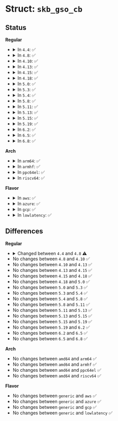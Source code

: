 # Struct: <code>skb_gso_cb</code>

## Status
<b>Regular</b>
<ul>
<li>
<details>
<summary>In <code>4.4</code>: ✅</summary>

```c
struct skb_gso_cb {
    int mac_offset;
    int encap_level;
    __u16 csum_start;
};
```
</details>
</li>
<li>
<details>
<summary>In <code>4.8</code>: ✅</summary>

```c
struct skb_gso_cb {
    int mac_offset;
    int data_offset;
    int encap_level;
    __wsum csum;
    __u16 csum_start;
};
```
</details>
</li>
<li>
<details>
<summary>In <code>4.10</code>: ✅</summary>

```c
struct skb_gso_cb {
    int mac_offset;
    int data_offset;
    int encap_level;
    __wsum csum;
    __u16 csum_start;
};
```
</details>
</li>
<li>
<details>
<summary>In <code>4.13</code>: ✅</summary>

```c
struct skb_gso_cb {
    int mac_offset;
    int data_offset;
    int encap_level;
    __wsum csum;
    __u16 csum_start;
};
```
</details>
</li>
<li>
<details>
<summary>In <code>4.15</code>: ✅</summary>

```c
struct skb_gso_cb {
    int mac_offset;
    int data_offset;
    int encap_level;
    __wsum csum;
    __u16 csum_start;
};
```
</details>
</li>
<li>
<details>
<summary>In <code>4.18</code>: ✅</summary>

```c
struct skb_gso_cb {
    int mac_offset;
    int data_offset;
    int encap_level;
    __wsum csum;
    __u16 csum_start;
};
```
</details>
</li>
<li>
<details>
<summary>In <code>5.0</code>: ✅</summary>

```c
struct skb_gso_cb {
    int mac_offset;
    int data_offset;
    int encap_level;
    __wsum csum;
    __u16 csum_start;
};
```
</details>
</li>
<li>
<details>
<summary>In <code>5.3</code>: ✅</summary>

```c
struct skb_gso_cb {
    int mac_offset;
    int data_offset;
    int encap_level;
    __wsum csum;
    __u16 csum_start;
};
```
</details>
</li>
<li>
<details>
<summary>In <code>5.4</code>: ✅</summary>

```c
struct skb_gso_cb {
    int mac_offset;
    int data_offset;
    int encap_level;
    __wsum csum;
    __u16 csum_start;
};
```
</details>
</li>
<li>
<details>
<summary>In <code>5.8</code>: ✅</summary>

```c
struct skb_gso_cb {
    int mac_offset;
    int data_offset;
    int encap_level;
    __wsum csum;
    __u16 csum_start;
};
```
</details>
</li>
<li>
<details>
<summary>In <code>5.11</code>: ✅</summary>

```c
struct skb_gso_cb {
    int mac_offset;
    int data_offset;
    int encap_level;
    __wsum csum;
    __u16 csum_start;
};
```
</details>
</li>
<li>
<details>
<summary>In <code>5.13</code>: ✅</summary>

```c
struct skb_gso_cb {
    int mac_offset;
    int data_offset;
    int encap_level;
    __wsum csum;
    __u16 csum_start;
};
```
</details>
</li>
<li>
<details>
<summary>In <code>5.15</code>: ✅</summary>

```c
struct skb_gso_cb {
    int mac_offset;
    int data_offset;
    int encap_level;
    __wsum csum;
    __u16 csum_start;
};
```
</details>
</li>
<li>
<details>
<summary>In <code>5.19</code>: ✅</summary>

```c
struct skb_gso_cb {
    int mac_offset;
    int data_offset;
    int encap_level;
    __wsum csum;
    __u16 csum_start;
};
```
</details>
</li>
<li>
<details>
<summary>In <code>6.2</code>: ✅</summary>

```c
struct skb_gso_cb {
    int mac_offset;
    int data_offset;
    int encap_level;
    __wsum csum;
    __u16 csum_start;
};
```
</details>
</li>
<li>
<details>
<summary>In <code>6.5</code>: ✅</summary>

```c
struct skb_gso_cb {
    int mac_offset;
    int data_offset;
    int encap_level;
    __wsum csum;
    __u16 csum_start;
};
```
</details>
</li>
<li>
<details>
<summary>In <code>6.8</code>: ✅</summary>

```c
struct skb_gso_cb {
    int mac_offset;
    int data_offset;
    int encap_level;
    __wsum csum;
    __u16 csum_start;
};
```
</details>
</li>
</ul>
<b>Arch</b>
<ul>
<li>
<details>
<summary>In <code>arm64</code>: ✅</summary>

```c
struct skb_gso_cb {
    int mac_offset;
    int data_offset;
    int encap_level;
    __wsum csum;
    __u16 csum_start;
};
```
</details>
</li>
<li>
<details>
<summary>In <code>armhf</code>: ✅</summary>

```c
struct skb_gso_cb {
    int mac_offset;
    int data_offset;
    int encap_level;
    __wsum csum;
    __u16 csum_start;
};
```
</details>
</li>
<li>
<details>
<summary>In <code>ppc64el</code>: ✅</summary>

```c
struct skb_gso_cb {
    int mac_offset;
    int data_offset;
    int encap_level;
    __wsum csum;
    __u16 csum_start;
};
```
</details>
</li>
<li>
<details>
<summary>In <code>riscv64</code>: ✅</summary>

```c
struct skb_gso_cb {
    int mac_offset;
    int data_offset;
    int encap_level;
    __wsum csum;
    __u16 csum_start;
};
```
</details>
</li>
</ul>
<b>Flavor</b>
<ul>
<li>
<details>
<summary>In <code>aws</code>: ✅</summary>

```c
struct skb_gso_cb {
    int mac_offset;
    int data_offset;
    int encap_level;
    __wsum csum;
    __u16 csum_start;
};
```
</details>
</li>
<li>
<details>
<summary>In <code>azure</code>: ✅</summary>

```c
struct skb_gso_cb {
    int mac_offset;
    int data_offset;
    int encap_level;
    __wsum csum;
    __u16 csum_start;
};
```
</details>
</li>
<li>
<details>
<summary>In <code>gcp</code>: ✅</summary>

```c
struct skb_gso_cb {
    int mac_offset;
    int data_offset;
    int encap_level;
    __wsum csum;
    __u16 csum_start;
};
```
</details>
</li>
<li>
<details>
<summary>In <code>lowlatency</code>: ✅</summary>

```c
struct skb_gso_cb {
    int mac_offset;
    int data_offset;
    int encap_level;
    __wsum csum;
    __u16 csum_start;
};
```
</details>
</li>
</ul>

## Differences
<b>Regular</b>
<ul>
<li>
<details>
<summary>Changed between <code>4.4</code> and <code>4.8</code> ⚠️</summary>
<ul>
<li>
<b>Field added. </b>
<code>int data_offset</code>
</li>
<li>
<b>Field added. </b>
<code>__wsum csum</code>
</li>
</ul>
</details>
</li>
<li>
No changes between <code>4.8</code> and <code>4.10</code> ✅
</li>
<li>
No changes between <code>4.10</code> and <code>4.13</code> ✅
</li>
<li>
No changes between <code>4.13</code> and <code>4.15</code> ✅
</li>
<li>
No changes between <code>4.15</code> and <code>4.18</code> ✅
</li>
<li>
No changes between <code>4.18</code> and <code>5.0</code> ✅
</li>
<li>
No changes between <code>5.0</code> and <code>5.3</code> ✅
</li>
<li>
No changes between <code>5.3</code> and <code>5.4</code> ✅
</li>
<li>
No changes between <code>5.4</code> and <code>5.8</code> ✅
</li>
<li>
No changes between <code>5.8</code> and <code>5.11</code> ✅
</li>
<li>
No changes between <code>5.11</code> and <code>5.13</code> ✅
</li>
<li>
No changes between <code>5.13</code> and <code>5.15</code> ✅
</li>
<li>
No changes between <code>5.15</code> and <code>5.19</code> ✅
</li>
<li>
No changes between <code>5.19</code> and <code>6.2</code> ✅
</li>
<li>
No changes between <code>6.2</code> and <code>6.5</code> ✅
</li>
<li>
No changes between <code>6.5</code> and <code>6.8</code> ✅
</li>
</ul>
<b>Arch</b>
<ul>
<li>
No changes between <code>amd64</code> and <code>arm64</code> ✅
</li>
<li>
No changes between <code>amd64</code> and <code>armhf</code> ✅
</li>
<li>
No changes between <code>amd64</code> and <code>ppc64el</code> ✅
</li>
<li>
No changes between <code>amd64</code> and <code>riscv64</code> ✅
</li>
</ul>
<b>Flavor</b>
<ul>
<li>
No changes between <code>generic</code> and <code>aws</code> ✅
</li>
<li>
No changes between <code>generic</code> and <code>azure</code> ✅
</li>
<li>
No changes between <code>generic</code> and <code>gcp</code> ✅
</li>
<li>
No changes between <code>generic</code> and <code>lowlatency</code> ✅
</li>
</ul>

